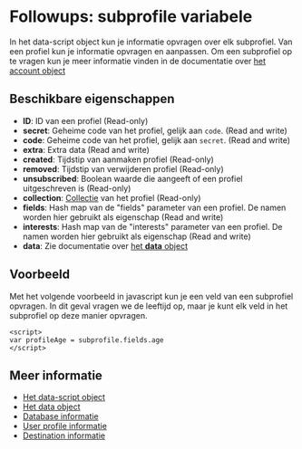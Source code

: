 # Followups: subprofile variabele

In het data-script object kun je informatie opvragen over elk subprofiel.
Van een profiel kun je informatie opvragen en aanpassen. Om een subprofiel op 
te vragen kun je meer informatie vinden in de documentatie over [het account object](./followups-scripting-copernica)

## Beschikbare eigenschappen

* **ID**: ID van een profiel (Read-only)
* **secret**: Geheime code van het profiel, gelijk aan `code`. (Read and write)
* **code**: Geheime code van het profiel, gelijk aan `secret`. (Read and write)
* **extra**: Extra data (Read and write)
* **created**: Tijdstip van aanmaken profiel (Read-only)
* **removed**: Tijdstip van verwijderen profiel (Read-only)
* **unsubscribed**: Boolean waarde die aangeeft of een profiel uitgeschreven is (Read-only)
* **collection**: [Collectie](./followups-scripting-collection) van het profiel (Read-only)
* **fields**: Hash map van de "fields" parameter van een profiel. De namen worden hier gebruikt als eigenschap (Read and write)
* **interests**: Hash map van de "interests" parameter van een profiel. De namen worden hier gebruikt als eigenschap (Read and write)
* **data**: Zie documentatie over [het **data** object](./followups-scripting-data)

## Voorbeeld

Met het volgende voorbeeld in javascript kun je een veld van een subprofiel 
opvragen. In dit geval vragen we de leeftijd op, maar je kunt elk veld in 
het subprofiel op deze manier opvragen.

    <script> 
    var profileAge = subprofile.fields.age
    </script>

## Meer informatie
* [Het data-script object](./followups-scripting)
* [Het data object](./followups-scripting-data)
* [Database informatie](./followups-scripting-database)
* [User profile informatie](./followups-scripting-profile)
* [Destination informatie](./followups-scripting-destination)


